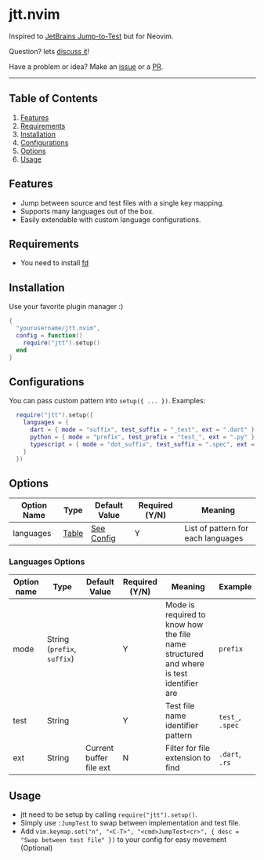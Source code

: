 # jtt.nvim

Inspired to [JetBrains Jump-to-Test](https://www.jetbrains.com/guide/java/tips/navigate-to-test/) but for Neovim.

Question? lets [discuss it](https://github.com/herisetiawan00/jtt.nvim/discussions)!

Have a problem or idea? Make an [issue](https://github.com/herisetiawan00/jtt.nvim/issues) or a [PR](https://github.com/herisetiawan00/jtt.nvim/pulls).

---

## Table of Contents
1. [Features](#features)
2. [Requirements](#requirements)
3. [Installation](#installation)
4. [Configurations](#configurations)
5. [Options](#options)
6. [Usage](#usage) 

## Features

- Jump between source and test files with a single key mapping.
- Supports many languages out of the box.
- Easily extendable with custom language configurations.

## Requirements

- You need to install [fd](https://github.com/sharkdp/fd)

## Installation

Use your favorite plugin manager :)

```lua
{
  "yourusername/jtt.nvim",
  config = function()
    require("jtt").setup()
  end
}
```

## Configurations

You can pass custom pattern into `setup({ ... })`.
Examples:
```lua
  require("jtt").setup({
    languages = {
      dart = { mode = "suffix", test_suffix = "_test", ext = ".dart" },
      python = { mode = "prefix", test_prefix = "test_", ext = ".py" },
      typescript = { mode = "dot_suffix", test_suffix = ".spec", ext = ".ts" },
    }
  })
```

## Options

| Option Name              | Type                         | Default Value                                                                                            | Required (Y/N) | Meaning                                      |
| ------------------------ | ---------------------------- | -------------------------------------------------------------------------------------------------------- | -------------- | -------------------------------------------- |
| languages                | [Table](#languages-options)  | [See Config](https://github.com/herisetiawan00/jtt.nvim/blob/main/lua/jtt/config/language_defaults.lua)  | Y              |List of pattern for each languages           |

### Languages Options
| Option name |  Type                                     |  Default Value          | Required (Y/N) | Meaning                                                                                | Example          |
| ----------- | ----------------------------------------- |  ---------------------- | -------------- | -------------------------------------------------------------------------------------- | ---------------- |
| mode        | String (`prefix`, `suffix`)               |                         | Y              | Mode is required to know how the file name structured and where is test identifier are | `prefix`         | 
| test        | String                                    |                         | Y              | Test file name identifier pattern                                                      | `test_`, `.spec` |
| ext         | String                                    | Current buffer file ext | N              | Filter for file extension to find                                                      | `.dart`, `.rs`   |

## Usage

- jtt need to be setup by calling `require("jtt").setup()`.
- Simply use `:JumpTest` to swap between implementation and test file.
- Add `vim.keymap.set("n", "<C-T>", "<cmd>JumpTest<cr>", { desc = "Swap between test file" })` to your config for easy movement (Optional)
